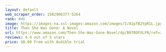 ```yaml
---
layout: default 
﻿web_scraper_order: 1582906377-5264
rank: #46
image: https://images-na.ssl-images-amazon.com/images/I/A1pfB2YpR1L.jpg
title: Then She Was Gone: A Novel
url: https://www.amazon.com/Then-She-Was-Gone-Novel/dp/B07BQFXLFN/ref=zg_mw_audible_46?_encoding=UTF8&psc=1&refRID=VQVVVPNRQFD2M3VKYXDG
reviews: 4.4 out of 5 stars
price: $0.00 Free with Audible trial
---
```

